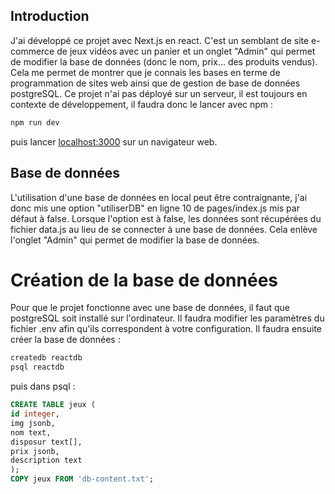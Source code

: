 ## Introduction

J'ai développé ce projet avec Next.js en react. C'est un semblant de site e-commerce de jeux vidéos avec un panier et un onglet "Admin" qui permet de modifier la base de données (donc le nom, prix... des produits vendus). Cela me permet de montrer que je connais les bases en terme de programmation de sites web ainsi que de gestion de base de données postgreSQL. Ce projet n'ai pas déployé sur un serveur, il est toujours en contexte de développement, il faudra donc le lancer avec npm :

```bash
npm run dev
```

puis lancer [localhost:3000](http://localhost:3000/) sur un navigateur web.

## Base de données

L'utilisation d'une base de données en local peut être contraignante, j'ai donc mis une option "utiliserDB" en ligne 10 de pages/index.js mis par défaut à false.
Lorsque l'option est à false, les données sont récupérées du fichier data.js au lieu de se connecter à une base de données. Cela enlève l'onglet "Admin" qui permet de modifier la base de données.

# Création de la base de données

Pour que le projet fonctionne avec une base de données, il faut que postgreSQL soit installé sur l'ordinateur. Il faudra modifier les paramètres du fichier .env afin qu'ils correspondent à votre configuration. Il faudra ensuite créer la base de données :

```bash
createdb reactdb
psql reactdb
```

puis dans psql :

```sql
CREATE TABLE jeux (
id integer,
img jsonb,
nom text,
disposur text[],
prix jsonb,
description text
);
COPY jeux FROM 'db-content.txt';
```